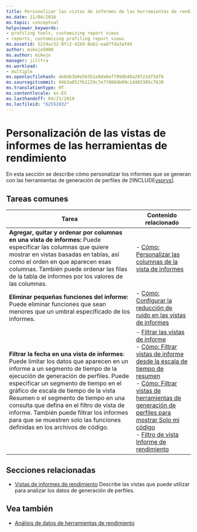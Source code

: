 ```yaml
---
title: Personalizar las vistas de informes de las herramientas de rendimiento | Microsoft Docs
ms.date: 11/04/2016
ms.topic: conceptual
helpviewer_keywords:
- profiling tools, customizing report views
- reports, customizing profiling report views
ms.assetid: 5224ac52-0fc2-4269-8eb2-ead7fda3afd4
author: mikejo5000
ms.author: mikejo
manager: jillfra
ms.workload:
- multiple
ms.openlocfilehash: de8eb3b0e56351e9da0af799db40a29721df5df6
ms.sourcegitcommit: 94b3a052fb1229c7e7f8804b09c1d403385c7630
ms.translationtype: HT
ms.contentlocale: es-ES
ms.lasthandoff: 04/23/2019
ms.locfileid: "62552832"
---
```

# <a name="customize-performance-tools-report-views"></a>Personalización de las vistas de informes de las herramientas de rendimiento
En esta sección se describe cómo personalizar los informes que se generan con las herramientas de generación de perfiles de [!INCLUDE[vsprvs](../code-quality/includes/vsprvs_md.md)].

## <a name="common-tasks"></a>Tareas comunes

|Tarea|Contenido relacionado|
|----------|---------------------|
|**Agregar, quitar y ordenar por columnas en una vista de informes:** Puede especificar las columnas que quiere mostrar en vistas basadas en tablas, así como el orden en que aparecen esas columnas. También puede ordenar las filas de la tabla de informes por los valores de las columnas.|-   [Cómo: Personalizar las columnas de la vista de informes](../profiling/how-to-customize-report-view-columns.md)|
|**Eliminar pequeñas funciones del informe:** Puede eliminar funciones que sean menores que un umbral especificado de los informes.|-   [Cómo: Configurar la reducción de ruido en las vistas de informes](../profiling/how-to-configure-noise-reduction-in-report-views.md)|
|**Filtrar la fecha en una vista de informes**: Puede limitar los datos que aparecen en un informe a un segmento de tiempo de la ejecución de generación de perfiles. Puede especificar un segmento de tiempo en el gráfico de escala de tiempo de la vista Resumen o el segmento de tiempo en una consulta que defina en el filtro de vista de informe. También puede filtrar los informes para que se muestren solo las funciones definidas en los archivos de código.|-   [Filtrar las vistas de informe](../profiling/filtering-report-views.md)<br />-   [Cómo: Filtrar vistas de informe desde la escala de tiempo de resumen](../profiling/how-to-filter-report-views-from-the-summary-timeline.md)<br />-   [Cómo: Filtrar vistas de herramientas de generación de perfiles para mostrar Solo mi código](../profiling/how-to-filter-profiling-tools-report-views-to-display-just-my-code.md)<br />-   [Filtro de vista Informe de rendimiento](../profiling/performance-report-view-filter.md)|

## <a name="related-sections"></a>Secciones relacionadas
- [Vistas de informes de rendimiento](../profiling/performance-report-views.md) Describe las vistas que puede utilizar para analizar los datos de generación de perfiles.

## <a name="see-also"></a>Vea también
- [Análisis de datos de herramientas de rendimiento](../profiling/analyzing-performance-tools-data.md)